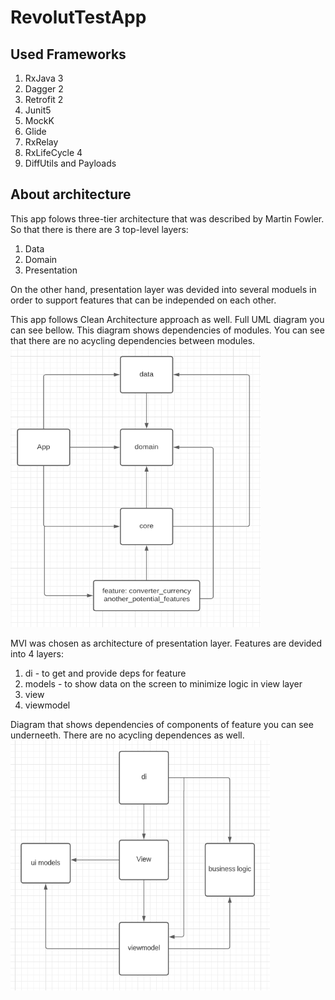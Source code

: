 # RevolutTestApp

## Used Frameworks
1. RxJava 3
2. Dagger 2
3. Retrofit 2
4. Junit5
5. MockK
5. Glide
6. RxRelay
7. RxLifeCycle 4
8. DiffUtils and Payloads

## About architecture
This app folows three-tier architecture that was described by Martin Fowler. So that there is there are 3 top-level layers:
1. Data
2. Domain
3. Presentation

On the other hand, presentation layer was devided into several moduels in order to support features that can be independed on each other.

This app follows Clean Architecture approach as well. Full UML diagram you can see bellow. This diagram shows dependencies of modules. You can see that there are no acycling dependencies between modules.
<img src="https://github.com/Raiden18/RevolutTestApp/blob/master/modules_dependency_diagram.PNG" data-canonical-src="https://github.com/Raiden18/RevolutTestApp/blob/master/modules_dependency_diagram.PNG" width="400" height="450" />

MVI was chosen as architecture of presentation layer. 
Features are devided into 4 layers:
1. di - to get and provide deps for feature 
2. models - to show data on the screen to minimize logic in view layer
3. view 
4. viewmodel

Diagram that shows dependencies of components of feature you can see underneeth. There are no acycling dependences as well.
<img src="https://github.com/Raiden18/RevolutTestApp/blob/master/feature_components_dependencies_diagram.PNG" data-canonical-src="hhttps://github.com/Raiden18/RevolutTestApp/blob/master/feature_components_dependencies_diagram.PNG" width="415" height="400" />
